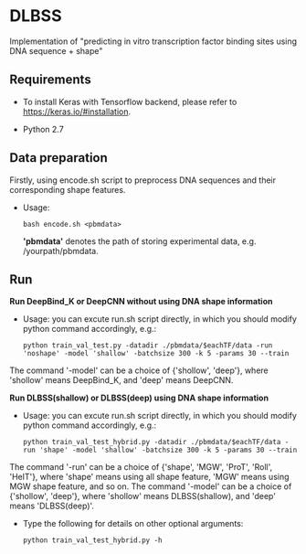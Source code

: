 # DLBSS
Implementation of "predicting in vitro transcription factor binding sites using DNA sequence + shape"

## Requirements

+ To install Keras with Tensorflow backend, please refer to https://keras.io/#installation. 

+ Python 2.7

## Data preparation
Firstly, using encode.sh script to preprocess DNA sequences and their corresponding shape features.
+ Usage:
  ```
  bash encode.sh <pbmdata>
  ```
  **'pbmdata'** denotes the path of storing experimental data, e.g. /yourpath/pbmdata.

## Run 
**Run DeepBind_K or DeepCNN without using DNA shape information**
+ Usage: you can excute run.sh script directly, in which you should modify python command accordingly, e.g.:
  ```
  python train_val_test.py -datadir ./pbmdata/$eachTF/data -run 'noshape' -model 'shallow' -batchsize 300 -k 5 -params 30 --train
  ```
 The command '-model' can be a choice of {'shollow', 'deep'}, where 'shollow' means DeepBind_K, and 'deep' means DeepCNN.
 
**Run DLBSS(shallow) or DLBSS(deep) using DNA shape information**
+ Usage: you can excute run.sh script directly, in which you should modify python command accordingly, e.g.:
  ```
  python train_val_test_hybrid.py -datadir ./pbmdata/$eachTF/data -run 'shape' -model 'shallow' -batchsize 300 -k 5 -params 30 --train
  ```

The command '-run' can be a choice of {'shape', 'MGW', 'ProT', 'Roll', 'HelT'}, where 'shape' means using all shape feature, 'MGW' means using MGW shape feature, and so on.
The command '-model' can be a choice of {'shollow', 'deep'}, where 'shollow' means DLBSS(shallow), and 'deep' means 'DLBSS(deep)'.

+ Type the following for details on other optional arguments:
	```
  python train_val_test_hybrid.py -h
	```

